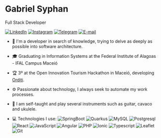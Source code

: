 # Gabriel Syphan

Full Stack Developer

[![LinkedIn](https://img.shields.io/badge/-gabrielsyphan-blue?style=flat&logo=LinkedIn&logoColor=white&link=https://www.linkedin.com/in/gabrielsyphan/)](https://www.linkedin.com/in/gabrielsyphan/ "LinkedIn") [![Instagram](https://img.shields.io/badge/-@gabrielsyphan-purple?style=flat&logo=instagram&logoColor=white&link=https://instagram.com/gabrielsyphan/)](https://instagram.com/gabrielsyphan "Instagram") [![Telegram](https://img.shields.io/badge/-@gabrielsyphan-0088CC?style=flat&logo=Telegram&logoColor=white&link=https://t.me/gabrielsyphan/)](https://t.me/gabrielsyphan "Telegram") [![E-mail](https://img.shields.io/badge/-contato@gabrielsyphan.com-c14438?style=flat&logo=Gmail&logoColor=white&link=mailto:gabriel@syphan.com.br)](mailto:contato@gabrielsyphan.com "E-mail")

- 🧠 I'm a developer in search of knowledge, trying to delve as deeply as possible into software architecture.

- 🎓 Graduating in Information Systems at the Federal Institute of Alagoas - IFAL Campus Maceió

- 🏆 3º at the Open Innovation Tourism Hackathon in Maceió, developing [Orditi](https://www.orditi.com/).

- ⚙️ Passionate about technology, I always seek to automate my work processes.

- 🎸 I am self-taught and play several instruments such as guitar, cavaco and ukulele.

- 💻 Technologies I use: ![SpringBoot](https://img.shields.io/badge/-Java%20SpringBoot-green?style=flat&logo=Springboot&logoColor=fff) ![Quarkus](https://img.shields.io/badge/-Java%20Quarkus-blue?style=flat&logo=quarkus&logoColor=fff) ![MySQL](https://img.shields.io/badge/-Mysql-orange?style=flat&logo=mysql&logoColor=fff) ![Postgresql](https://img.shields.io/badge/-Postgresql-blue?style=flat&logo=postgresql&logoColor=fff) ![React](https://img.shields.io/badge/-React-blue?style=flat&logo=react&logoColor=fff) ![JavaScript](https://img.shields.io/badge/-JavaScript-yellow?style=flat&logo=JavaScript) ![Angular](https://img.shields.io/badge/-Angular-eb4634?style=flat&logo=angular&logoColor=fff) ![PHP](https://img.shields.io/badge/-PHP-563D7C?style=flat&logo=PHP) ![Ionic](https://img.shields.io/badge/-Ionic-white?style=flat&logo=Ionic) ![Typescript](https://img.shields.io/badge/-Typescript-blue?style=flat&logo=typescript&logoColor=fff) ![Leaflet](https://img.shields.io/badge/-Leaflet-green?style=flat&logo=leaflet) ![Git](https://img.shields.io/badge/-Git-orange?style=flat&logo=Git&logoColor=fff)
